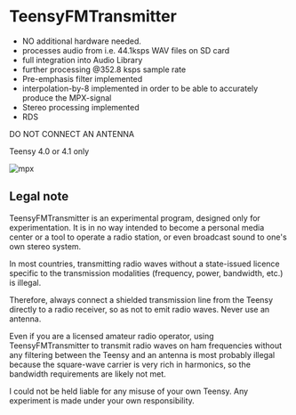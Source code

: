 # TeensyFMTransmitter

* NO additional hardware needed.
* processes audio from i.e. 44.1ksps WAV files on SD card
* full integration into Audio Library
* further processing @352.8 ksps sample rate
* Pre-emphasis filter implemented
* interpolation-by-8 implemented in order to be able to accurately produce the MPX-signal
* Stereo processing implemented
* RDS

DO NOT CONNECT AN ANTENNA

Teensy 4.0 or 4.1 only

![mpx](https://upload.wikimedia.org/wikipedia/commons/thumb/1/10/UKW-Rundfunk-Basisband.svg/320px-UKW-Rundfunk-Basisband.svg.png)

## Legal note
TeensyFMTransmitter is an experimental program, designed only for experimentation. It is in no way intended to become a personal media center or a tool to operate a radio station, or even broadcast sound to one's own stereo system.

In most countries, transmitting radio waves without a state-issued licence specific to the transmission modalities (frequency, power, bandwidth, etc.) is illegal.

Therefore, always connect a shielded transmission line from the Teensy directly to a radio receiver, so as not to emit radio waves. Never use an antenna.

Even if you are a licensed amateur radio operator, using TeensyFMTransmitter to transmit radio waves on ham frequencies without any filtering between the Teensy and an antenna is most probably illegal because the square-wave carrier is very rich in harmonics, so the bandwidth requirements are likely not met.

I could not be held liable for any misuse of your own Teensy. Any experiment is made under your own responsibility.


